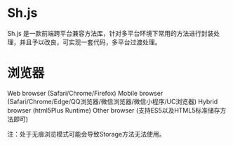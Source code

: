 # Sh.js

Sh.js 是一款前端跨平台兼容方法库，针对多平台环境下常用的方法进行封装处理，并且予以改良，可实现一套代码，多平台过渡处理。

# 浏览器

Web browser (Safari/Chrome/Firefox)
Mobile browser (Safari/Chrome/Edge/QQ浏览器/微信浏览器/微信小程序/UC浏览器)
Hybrid browser (html5Plus Runtime)
Other browser (支持ES5以及HTML5标准储存方法即可)

注：处于无痕浏览模式可能会导致Storage方法无法使用。


